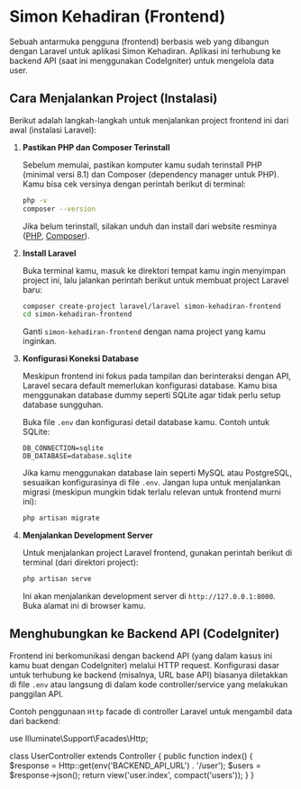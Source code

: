 # Simon Kehadiran (Frontend)

Sebuah antarmuka pengguna (frontend) berbasis web yang dibangun dengan Laravel untuk aplikasi Simon Kehadiran. Aplikasi ini terhubung ke backend API (saat ini menggunakan CodeIgniter) untuk mengelola data user.

## Cara Menjalankan Project (Instalasi)

Berikut adalah langkah-langkah untuk menjalankan project frontend ini dari awal (instalasi Laravel):

1.  **Pastikan PHP dan Composer Terinstall**

    Sebelum memulai, pastikan komputer kamu sudah terinstall PHP (minimal versi 8.1) dan Composer (dependency manager untuk PHP). Kamu bisa cek versinya dengan perintah berikut di terminal:

    ```bash
    php -v
    composer --version
    ```

    Jika belum terinstall, silakan unduh dan install dari website resminya ([PHP](https://www.php.net/downloads.php), [Composer](https://getcomposer.org/download/)).

2.  **Install Laravel**

    Buka terminal kamu, masuk ke direktori tempat kamu ingin menyimpan project ini, lalu jalankan perintah berikut untuk membuat project Laravel baru:

    ```bash
    composer create-project laravel/laravel simon-kehadiran-frontend
    cd simon-kehadiran-frontend
    ```

    Ganti `simon-kehadiran-frontend` dengan nama project yang kamu inginkan.

3.  **Konfigurasi Koneksi Database**

    Meskipun frontend ini fokus pada tampilan dan berinteraksi dengan API, Laravel secara default memerlukan konfigurasi database. Kamu bisa menggunakan database dummy seperti SQLite agar tidak perlu setup database sungguhan.

    Buka file `.env` dan konfigurasi detail database kamu. Contoh untuk SQLite:

    ```dotenv
    DB_CONNECTION=sqlite
    DB_DATABASE=database.sqlite
    ```

    Jika kamu menggunakan database lain seperti MySQL atau PostgreSQL, sesuaikan konfigurasinya di file `.env`. Jangan lupa untuk menjalankan migrasi (meskipun mungkin tidak terlalu relevan untuk frontend murni ini):

    ```bash
    php artisan migrate
    ```

4.  **Menjalankan Development Server**

    Untuk menjalankan project Laravel frontend, gunakan perintah berikut di terminal (dari direktori project):

    ```bash
    php artisan serve
    ```

    Ini akan menjalankan development server di `http://127.0.0.1:8000`. Buka alamat ini di browser kamu.

## Menghubungkan ke Backend API (CodeIgniter)

Frontend ini berkomunikasi dengan backend API (yang dalam kasus ini kamu buat dengan CodeIgniter) melalui HTTP request. Konfigurasi dasar untuk terhubung ke backend (misalnya, URL base API) biasanya diletakkan di file `.env` atau langsung di dalam kode controller/service yang melakukan panggilan API.

Contoh penggunaan `Http` facade di controller Laravel untuk mengambil data dari backend:


use Illuminate\Support\Facades\Http;

class UserController extends Controller
{
    public function index()
    {
        $response = Http::get(env('BACKEND_API_URL') . '/user');
        $users = $response->json();
        return view('user.index', compact('users'));
    }
}
